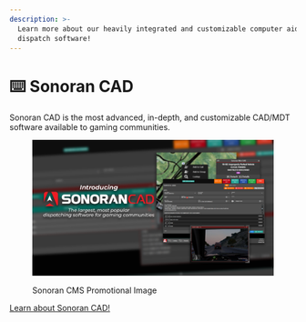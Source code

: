 ```yaml
---
description: >-
  Learn more about our heavily integrated and customizable computer aided
  dispatch software!
---
```


# ⌨️ Sonoran CAD

Sonoran CAD is the most advanced, in-depth, and customizable CAD/MDT software available to gaming communities.

<figure><img src="../.gitbook/assets/cad-fina.png" alt=""><figcaption><p>Sonoran CMS Promotional Image</p></figcaption></figure>

[Learn about Sonoran CAD!](https://info.sonorancad.com/why-choose-sonoran-cad/about)
